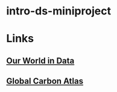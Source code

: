 # intro-ds-miniproject

# Links
## [Our World in Data](https://ourworldindata.org/)
## [Global Carbon Atlas](https://www.fs.usda.gov/ccrc/tool/global-carbon-atlas)
